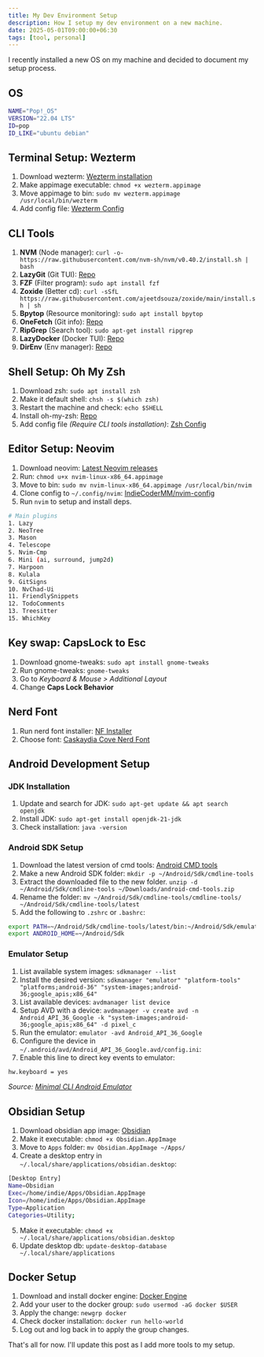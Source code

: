```yaml
---
title: My Dev Environment Setup
description: How I setup my dev environment on a new machine.
date: 2025-05-01T09:00:00+06:30
tags: [tool, personal]
---
```


I recently installed a new OS on my machine and decided to document my setup process. 

## OS 

```sh
NAME="Pop!_OS"
VERSION="22.04 LTS"
ID=pop
ID_LIKE="ubuntu debian"
```

## Terminal Setup: Wezterm

1. Download wezterm: [Wezterm installation](https://wezterm.org/install/linux.html#installing-on-linux-using-appimage)
2. Make appimage executable: `chmod +x wezterm.appimage`
3. Move appimage to bin: `sudo mv wezterm.appimage /usr/local/bin/wezterm`
4. Add config file: [Wezterm Config](https://gist.github.com/IndieCoderMM/96e9582f676ffaa7ce0aa04b65f1e840)

## CLI Tools

1. **NVM** (Node manager): `curl -o- https://raw.githubusercontent.com/nvm-sh/nvm/v0.40.2/install.sh | bash`
2. **LazyGit** (Git TUI): [Repo](https://github.com/jesseduffield/lazygit)
3. **FZF** (Filter program): `sudo apt install fzf`
4. **Zoxide** (Better cd): `curl -sSfL https://raw.githubusercontent.com/ajeetdsouza/zoxide/main/install.sh | sh` 
5. **Bpytop** (Resource monitoring): `sudo apt install bpytop`
6. **OneFetch** (Git info): [Repo](https://github.com/o2sh/onefetch)
7. **RipGrep** (Search tool): `sudo apt-get install ripgrep`
8. **LazyDocker** (Docker TUI): [Repo](https://github.com/jesseduffield/lazydocker)
9. **DirEnv** (Env manager): [Repo](https://github.com/direnv/direnv)

## Shell Setup: Oh My Zsh

1. Download zsh: `sudo apt install zsh`
2. Make it default shell: `chsh -s $(which zsh)`
3. Restart the machine and check: `echo $SHELL` 
4. Install oh-my-zsh: [Repo](https://github.com/ohmyzsh/ohmyzsh)
5. Add config file *(Require CLI tools installation)*: [Zsh Config](https://gist.github.com/IndieCoderMM/96e9582f676ffaa7ce0aa04b65f1e840)

## Editor Setup: Neovim

1. Download neovim: [Latest Neovim releases](https://github.com/neovim/neovim/releases)
2. Run: `chmod u+x nvim-linux-x86_64.appimage`
3. Move to bin: `sudo mv nvim-linux-x86_64.appimage /usr/local/bin/nvim`
4. Clone config to `~/.config/nvim`: [IndieCoderMM/nvim-config](https://github.com/IndieCoderMM/nvim-config)
5. Run `nvim` to setup and install deps.

```sh 
# Main plugins
1. Lazy
2. NeoTree
3. Mason
4. Telescope
5. Nvim-Cmp
6. Mini (ai, surround, jump2d)
7. Harpoon
8. Kulala
9. GitSigns
10. NvChad-Ui
11. FriendlySnippets
12. TodoComments
13. Treesitter
15. WhichKey
```

## Key swap: CapsLock to Esc

1. Download gnome-tweaks: `sudo apt install gnome-tweaks`
2. Run gnome-tweaks: `gnome-tweaks`
3. Go to *Keyboard & Mouse > Additional Layout*
4. Change **Caps Lock Behavior**

## Nerd Font

1. Run nerd font installer: [NF Installer](https://github.com/officialrajdeepsingh/nerd-fonts-installer)
2. Choose font: [Caskaydia Cove Nerd Font](https://www.nerdfonts.com/font-downloads)

## Android Development Setup

### JDK Installation

1. Update and search for JDK: `sudo apt-get update && apt search openjdk`
2. Install JDK: `sudo apt-get install openjdk-21-jdk`
3. Check installation: `java -version`

### Android SDK Setup

1. Download the latest version of cmd tools: [Android CMD tools](https://developer.android.com/studio#command-tools)
2. Make a new Android SDK folder: `mkdir -p ~/Android/Sdk/cmdline-tools`
3. Extract the downloaded file to the new folder. `unzip -d ~/Android/Sdk/cmdline-tools ~/Downloads/android-cmd-tools.zip`
4. Rename the folder: `mv ~/Android/Sdk/cmdline-tools/cmdline-tools/ ~/Android/Sdk/cmdline-tools/latest`
5. Add the following to `.zshrc` or `.bashrc`:
```sh
export PATH=~/Android/Sdk/cmdline-tools/latest/bin:~/Android/Sdk/emulator:~/Android/Sdk/platform-tools:$PATH
export ANDROID_HOME=~/Android/Sdk
```

### Emulator Setup

1. List available system images: `sdkmanager --list`
2. Install the desired version: `sdkmanager "emulator" "platform-tools" "platforms;android-36" "system-images;android-36;google_apis;x86_64"`
3. List available devices: `avdmanager list device`
4. Setup AVD with a device: `avdmanager -v create avd -n Android_API_36_Google -k "system-images;android-36;google_apis;x86_64" -d pixel_c`
5. Run the emulator: `emulator -avd Android_API_36_Google`
6. Configure the device in `~/.android/avd/Android_API_36_Google.avd/config.ini`:
7. Enable this line to direct key events to emulator:
```sh 
hw.keyboard = yes
```

*Source: [Minimal CLI Android Emulator](https://blogs.igalia.com/jaragunde/2023/12/setting-up-a-minimal-command-line-android-emulator-on-linux/)*

## Obsidian Setup

1. Download obsidian app image: [Obsidian](https://obsidian.md/download)
2. Make it executable: `chmod +x Obsidian.AppImage`
3. Move to `Apps` folder: `mv Obsidian.AppImage ~/Apps/`
4. Create a desktop entry in `~/.local/share/applications/obsidian.desktop`:
```sh
[Desktop Entry]
Name=Obsidian
Exec=/home/indie/Apps/Obsidian.AppImage
Icon=/home/indie/Apps/Obsidian.AppImage
Type=Application
Categories=Utility;
```
5. Make it executable: `chmod +x ~/.local/share/applications/obsidian.desktop`
6. Update desktop db: `update-desktop-database ~/.local/share/applications`

## Docker Setup 

1. Download and install docker engine: [Docker Engine](https://docs.docker.com/engine/install/ubuntu/)
2. Add your user to the docker group: `sudo usermod -aG docker $USER`
3. Apply the change: `newgrp docker`
4. Check docker installation: `docker run hello-world`
5. Log out and log back in to apply the group changes.

That's all for now. I'll update this post as I add more tools to my setup.
